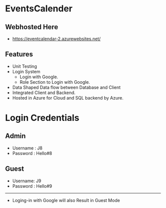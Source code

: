 # EventsCalender 

## Webhosted Here
 * https://eventcalendar-2.azurewebsites.net/ 
## Features
* Unit Testing
* Login System
    - Login with Google.
    - Role Section to Login with Google. 
* Data Shaped Data flow between Database and Client
* Integrated Client and Backend. 
* Hosted in Azure for Cloud and SQL backend by Azure. 
# Login Credentials
## Admin
* Username : J8
* Password : Hello#8
## Guest
* Username: J9
* Password : Hello#9
 -------------
* Loging-in with Google will also Result in Guest Mode
